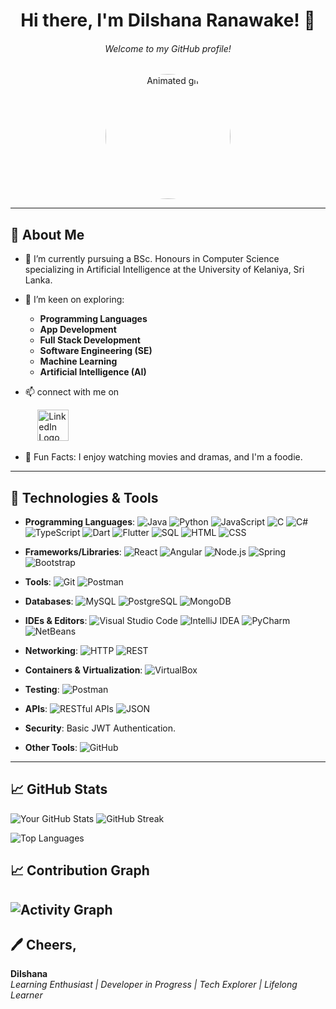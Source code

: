 <div align="center">
    <h1>Hi there, I'm Dilshana Ranawake! 👋</h1>
    <h6>Welcome to my GitHub profile!</h6>
    <img src="https://cdn.dribbble.com/users/4055494/screenshots/15215756/media/d2b66c4ca0192aa26d103448b3d1518b.gif" 
         style="width: 200px; height: 200px; border-radius: 50%;" 
         alt="Animated gif">
</div>

---

## 🚀 About Me
- 🌱 I’m currently pursuing a BSc. Honours in Computer Science specializing in Artificial Intelligence at the University of Kelaniya, Sri Lanka.
- 💬 I’m keen on exploring:
  - **Programming Languages**
  - **App Development**
  - **Full Stack Development**
  - **Software Engineering (SE)**
  - **Machine Learning**
  - **Artificial Intelligence (AI)**

- 📫 connect with me on
<p>
    &nbsp;&nbsp;&nbsp;&nbsp;&nbsp;&nbsp;&nbsp;&nbsp;&nbsp;&nbsp;
  <a href="https://www.linkedin.com/in/dilshana-ranawake">
    <img src="https://github.com/user-attachments/assets/df755825-a4b1-474f-b417-c68c89bd034b" alt="LinkedIn Logo" width="50">
  </a>
</p>


- 🎉 Fun Facts: I enjoy watching movies and dramas, and I'm a foodie.

---
## 🔧 Technologies & Tools

- **Programming Languages**:
![Java](https://img.shields.io/badge/Java-007396?style=flat&logo=java&logoColor=white) 
   ![Python](https://img.shields.io/badge/Python-3776AB?style=flat&logo=python&logoColor=white) 
   ![JavaScript](https://img.shields.io/badge/JavaScript-F7DF1C?style=flat&logo=javascript&logoColor=black) 
   ![C](https://img.shields.io/badge/C-A8B9CC?style=flat&logo=c&logoColor=black) 
   ![C#](https://img.shields.io/badge/C%23-239120?style=flat&logo=c-sharp&logoColor=white) 
   ![TypeScript](https://img.shields.io/badge/TypeScript-007ACC?style=flat&logo=typescript&logoColor=white) 
   ![Dart](https://img.shields.io/badge/Dart-0175C2?style=flat&logo=dart&logoColor=white)
   ![Flutter](https://img.shields.io/badge/Flutter-02569B?style=flat&logo=flutter&logoColor=white)
   ![SQL](https://img.shields.io/badge/SQL-4479A1?style=flat&logo=sqlite&logoColor=white) 
   ![HTML](https://img.shields.io/badge/HTML-E34F26?style=flat&logo=html5&logoColor=white) 
   ![CSS](https://img.shields.io/badge/CSS-1572B6?style=flat&logo=css3&logoColor=white) 

- **Frameworks/Libraries**:
![React](https://img.shields.io/badge/React-61DAFB?style=flat&logo=react&logoColor=black)  ![Angular](https://img.shields.io/badge/Angular-DD0031?style=flat&logo=angular&logoColor=white)  ![Node.js](https://img.shields.io/badge/Node.js-339933?style=flat&logo=node.js&logoColor=white)  ![Spring](https://img.shields.io/badge/Spring-6DB33F?style=flat&logo=spring&logoColor=white)  ![Bootstrap](https://img.shields.io/badge/Bootstrap-563D7C?style=flat&logo=bootstrap&logoColor=white) 

- **Tools**:
  ![Git](https://img.shields.io/badge/Git-F05032?style=flat&logo=git&logoColor=white) 
  ![Postman](https://img.shields.io/badge/Postman-FF6C37?style=flat&logo=postman&logoColor=white) 

- **Databases**:
  ![MySQL](https://img.shields.io/badge/MySQL-4479A1?style=flat&logo=mysql&logoColor=white) 
   ![PostgreSQL](https://img.shields.io/badge/PostgreSQL-4169E1?style=flat&logo=postgresql&logoColor=white) 
   ![MongoDB](https://img.shields.io/badge/MongoDB-47A248?style=flat&logo=mongodb&logoColor=white) 

- **IDEs & Editors**:
  ![Visual Studio Code](https://img.shields.io/badge/Visual%20Studio%20Code-007ACC?style=flat&logo=visual-studio-code&logoColor=white) 
  ![IntelliJ IDEA](https://img.shields.io/badge/IntelliJ%20IDEA-000000?style=flat&logo=intellij-idea&logoColor=white) 
   ![PyCharm](https://img.shields.io/badge/PyCharm-000000?style=flat&logo=pycharm&logoColor=white) 
  ![NetBeans](https://img.shields.io/badge/NetBeans-1F6C5A?style=flat&logo=apache-netbeans&logoColor=white) 

- **Networking**:
  ![HTTP](https://img.shields.io/badge/HTTP-00A3E0?style=flat&logo=http&logoColor=white) 
  ![REST](https://img.shields.io/badge/REST-6C5B7B?style=flat&logo=rest&logoColor=white) 

- **Containers & Virtualization**:
  ![VirtualBox](https://img.shields.io/badge/VirtualBox-183A61?style=flat&logo=virtualbox&logoColor=white) 

- **Testing**:
 ![Postman](https://img.shields.io/badge/Postman-FF6C37?style=flat&logo=postman&logoColor=white) 

- **APIs**:
  ![RESTful APIs](https://img.shields.io/badge/RESTful%20APIs-4A4A4A?style=flat&logo=api&logoColor=white) 
  ![JSON](https://img.shields.io/badge/JSON-000000?style=flat&logo=json&logoColor=white) 

- **Security**:
  Basic JWT Authentication.

- **Other Tools**:
 ![GitHub](https://img.shields.io/badge/GitHub-181717?style=flat&logo=github&logoColor=white) 

---
## 📈 GitHub Stats
![Your GitHub Stats](https://github-readme-stats.vercel.app/api?username=DilshanaRanawake&show_icons=true&count_private=true&hide=prs&theme=radical)
![GitHub Streak](https://github-readme-streak-stats.herokuapp.com/?user=DilshanaRanawake&theme=radical)

![Top Languages](https://github-readme-stats.vercel.app/api/top-langs/?username=DilshanaRanawake&layout=compact)

## 📈 Contribution Graph
![Activity Graph](https://github-profile-summary-cards.vercel.app/api/cards/profile-details?username=DilshanaRanawake&theme=solarized_dark)
---
## 🖊️ Cheers,
**Dilshana**  
_Learning Enthusiast | Developer in Progress | Tech Explorer | Lifelong Learner_
